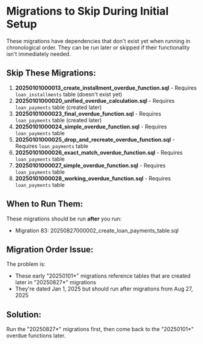 # Migrations to Skip During Initial Setup

These migrations have dependencies that don't exist yet when running in chronological order.
They can be run later or skipped if their functionality isn't immediately needed.

## Skip These Migrations:

1. **20250101000013_create_installment_overdue_function.sql** - Requires `loan_installments` table (doesn't exist yet)
2. **20250101000020_unified_overdue_calculation.sql** - Requires `loan_payments` table (created later)
3. **20250101000023_final_overdue_function.sql** - Requires `loan_payments` table (created later)
4. **20250101000024_simple_overdue_function.sql** - Requires `loan_payments` table
5. **20250101000025_drop_and_recreate_overdue_function.sql** - Requires `loan_payments` table
6. **20250101000026_exact_match_overdue_function.sql** - Requires `loan_payments` table
7. **20250101000027_simple_overdue_function.sql** - Requires `loan_payments` table
8. **20250101000028_working_overdue_function.sql** - Requires `loan_payments` table

## When to Run Them:

These migrations should be run **after** you run:
- Migration 83: 20250827000002_create_loan_payments_table.sql

## Migration Order Issue:

The problem is:
- These early "20250101*" migrations reference tables that are created later in "20250827*" migrations
- They're dated Jan 1, 2025 but should run after migrations from Aug 27, 2025

## Solution:

Run the "20250827*" migrations first, then come back to the "20250101*" overdue functions later.

